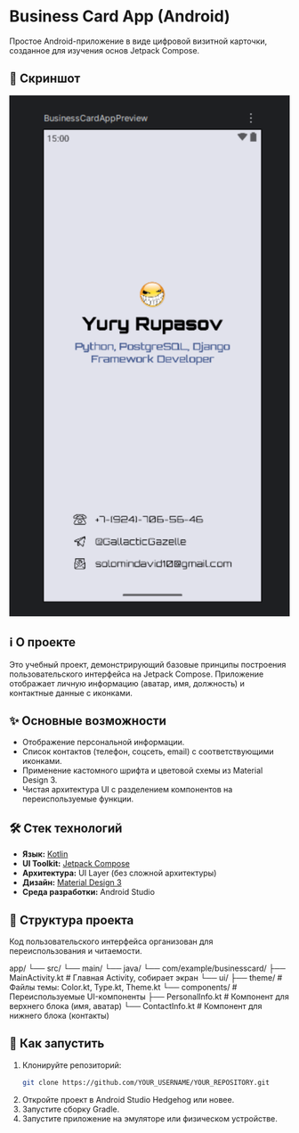 # Business Card App (Android)

Простое Android-приложение в виде цифровой визитной карточки, созданное для изучения основ Jetpack Compose.

## 📱 Скриншот

<!-- Здесь будет твой скриншот -->
![App Screenshot](assets/app_screenshot.png)

## ℹ️ О проекте

Это учебный проект, демонстрирующий базовые принципы построения пользовательского интерфейса на Jetpack Compose. Приложение отображает личную информацию (аватар, имя, должность) и контактные данные с иконками.

## ✨ Основные возможности

*   Отображение персональной информации.
*   Список контактов (телефон, соцсеть, email) с соответствующими иконками.
*   Применение кастомного шрифта и цветовой схемы из Material Design 3.
*   Чистая архитектура UI с разделением компонентов на переиспользуемые функции.

## 🛠️ Стек технологий

*   **Язык:** [Kotlin](https://kotlinlang.org/)
*   **UI Toolkit:** [Jetpack Compose](https://developer.android.com/jetpack/compose)
*   **Архитектура:** UI Layer (без сложной архитектуры)
*   **Дизайн:** [Material Design 3](https://m3.material.io/)
*   **Среда разработки:** Android Studio

## 📂 Структура проекта

Код пользовательского интерфейса организован для переиспользования и читаемости.

app/
└── src/
└── main/
└── java/
└── com/example/businesscard/
├── MainActivity.kt # Главная Activity, собирает экран
└── ui/
├── theme/ # Файлы темы: Color.kt, Type.kt, Theme.kt
└── components/ # Переиспользуемые UI-компоненты
├── PersonalInfo.kt # Компонент для верхнего блока (имя, аватар)
└── ContactInfo.kt # Компонент для нижнего блока (контакты)


## 🚀 Как запустить

1.  Клонируйте репозиторий:
    ```sh
    git clone https://github.com/YOUR_USERNAME/YOUR_REPOSITORY.git
    ```
2.  Откройте проект в Android Studio Hedgehog или новее.
3.  Запустите сборку Gradle.
4.  Запустите приложение на эмуляторе или физическом устройстве.
